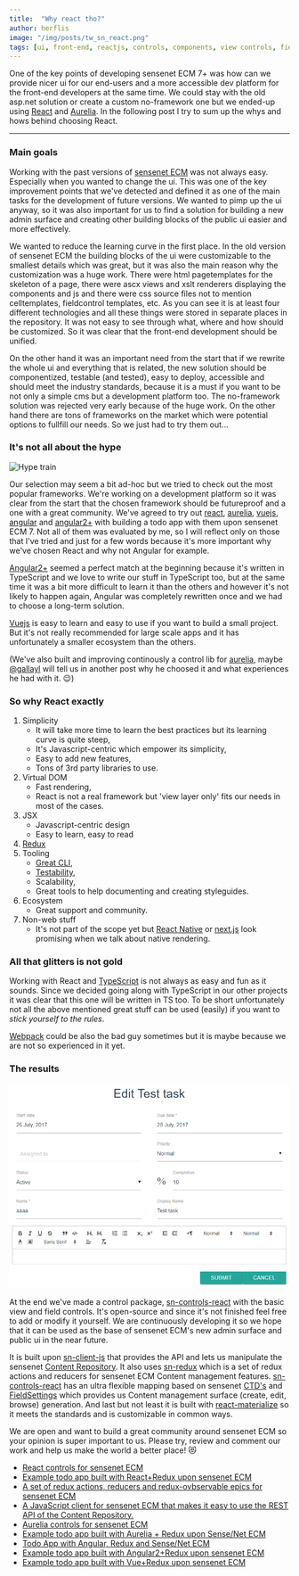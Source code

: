 ```yaml
---
title:  "Why react tho?"
author: herflis
image: "/img/posts/tw_sn_react.png"
tags: [ui, front-end, reactjs, controls, components, view controls, field controls, forms]
---
```


One of the key points of developing sensenet ECM 7+ was how can we provide nicer ui for our end-users and a more accessible dev platform for the front-end developers at the same time. We could stay with the old asp.net solution or create a custom no-framework one but we ended-up using [React](https://facebook.github.io/react/) and [Aurelia](http://aurelia.io/). In the following post I try to sum up the whys and hows behind choosing React.

---

### Main goals

Working with the past versions of [sensenet ECM](https://sensenet.com) was not always easy. Especially when you wanted to change the ui. This was one of the key improvement points that we've detected and defined it as one of the main tasks for the development of future versions. We wanted to pimp up the ui anyway, so it was also important for us to find a solution for building a new admin surface and creating other building blocks of the public ui easier and more effectively.

We wanted to reduce the learning curve in the first place. In the old version of sensenet ECM the building blocks of the ui were customizable to the smallest details which was great, but it was also the main reason why the customization was a huge work. There were html pagetemplates for the skeleton of a page, there were ascx views and xslt renderers displaying the components and js and there were css source files not to mention celltemplates, fieldcontrol templates, etc. As you can see it is at least four different technologies and all these things were stored in separate places in the repository. It was not easy to see through what, where and how should be customized. So it was clear that the front-end development should be unified.

On the other hand it was an important need from the start that if we rewrite the whole ui and everything that is related, the new solution should be componentized, testable (and tested), easy to deploy, accessible and should meet the industry standards, because it is a must if you want to be not only a simple cms but a development platform too.
The no-framework solution was rejected very early because of the huge work. On the other hand there are tons of frameworks on the market which were potential options to fullfill our needs. So we just had to try them out...

### It's not all about the hype

![Hype train](/img/posts/hypetrain.gif)

Our selection may seem a bit ad-hoc but we tried to check out the most popular frameworks. We're working on a development platform so it was clear from the start that the chosen framework should be futureproof and a one with a great community. We've agreed to try out [react](https://facebook.github.io/react/), [aurelia](http://aurelia.io/), [vuejs](https://vuejs.org/), [angular](https://angularjs.org/) and [angular2+](https://angular.io/) with building a todo app with them upon sensenet ECM 7. Not all of them was evaluated by me, so I will reflect only on those that I've tried and just for a few words because it's more important why we've chosen React and why not Angular for example. 

[Angular2+](https://angular.io/) seemed a perfect match at the beginning because it's written in TypeScript and we love to write our stuff in TypeScript too, but at the same time it was a bit more difficult to learn it than the others and however it's not likely to happen again, Angular was completely rewritten once and we had to choose a long-term solution.

[Vuejs](https://vuejs.org/) is easy to learn and easy to use if you want to build a small project. But it's not really recommended for large scale apps and it has unfortunately a smaller ecosystem than the others.

(We've also built and improving continously a control lib for [aurelia](http://aurelia.io/), maybe [@gallayl](https://github.com/orgs/SenseNet/people/gallayl) will tell us in another post why he choosed it and what experiences he had with it. 😉)

### So why React exactly

1. Simplicity
    - It will take more time to learn the best practices but its learning curve is quite steep,
    - It's Javascript-centric which empower its simplicity,
    - Easy to add new features,
    - Tons of 3rd party libraries to use.
2. Virtual DOM   
    - Fast rendering,
    - React is not a real framework but 'view layer only' fits our needs in most of the cases.
2. JSX
    - Javascript-centric design
    - Easy to learn, easy to read
3. [Redux](http://redux.js.org/)
4. Tooling
    - [Great CLI](https://facebook.github.io/react/blog/2016/07/22/create-apps-with-no-configuration.html),
    - [Testability](https://github.com/facebookincubator/create-react-app/blob/master/packages/react-scripts/template/README.md#running-tests),
    - Scalability,
    - Great tools to help documenting and creating styleguides.
5. Ecosystem
    - Great support and community.
6. Non-web stuff 
    - It's not part of the scope yet but [React Native](https://facebook.github.io/react-native/) or [next.js](https://github.com/zeit/next.js/) look promising when we talk about native rendering.

### All that glitters is not gold

Working with React and [TypeScript](https://www.typescriptlang.org/) is not always as easy and fun as it sounds. Since we decided going along with TypeScript in our other projects it was clear that this one will be written in TS too. To be short unfortunately not all the above mentioned great stuff can be used (easily) if you want to *stick yourself to the rules*. 

[Webpack](https://webpack.github.io/) could be also the bad guy sometimes but it is maybe because we are not so experienced in it yet.

### The results

![React todo app](/img/posts/react-todoapp.png)

At the end we've made a control package, [sn-controls-react](https://github.com/SenseNet/sn-controls-react) with the basic view and field controls. It's open-source and since it's not finished feel free to add or modify it yourself. We are continuously developing it so we hope that it can be used as the base of sensenet ECM's new admin surface and public ui in the near future.

It is built upon [sn-client-js](https://github.com/SenseNet/sn-client-js) that provides the API and lets us manipulate the sensenet [Content Repository](http://community.sensenet.com/docs/content-repository/). It also uses [sn-redux](https://github.com/SenseNet/sn-redux) which is a set of redux actions and reducers for sensenet ECM Content management features. [sn-controls-react](ttps://github.com/SenseNet/sn-controls-react) has an ultra flexible mapping based on sensenet [CTD's](http://community.sensenet.com/blog/2017/07/19/how-to-make-your-life-infinitely-better-sensenet-ctd) and [FieldSettings](http://wiki.sensenet.com/Field_Setting) which provides us Content management surface (create, edit, browse) generation. And last but not least it is built with [react-materialize](https://react-materialize.github.io/#/) so it meets the standards and is customizable in common ways.

We are open and want to build a great community around sensenet ECM so your opinion is super important to us. Please try, review and comment our work and help us make the world a better place! 😻

- [React controls for sensenet ECM](https://github.com/SenseNet/sn-controls-react)
- [Example todo app built with React+Redux upon sensenet ECM](https://github.com/SenseNet/sn-react-redux-todo-app)
- [A set of redux actions, reducers and redux-ovbservable epics for sensenet ECM](https://github.com/SenseNet/sn-redux)
- [A JavaScript client for sensenet ECM that makes it easy to use the REST API of the Content Repository.](https://github.com/SenseNet/sn-client-js)
- [Aurelia controls for sensenet ECM](https://github.com/SenseNet/sn-controls-aurelia)
- [Example todo app built with Aurelia + Redux upon Sense/Net ECM](https://github.com/B3zo0/sn7-aurelia-redux-todo-app)
- [Todo App with Angular, Redux and Sense/Net ECM](https://github.com/blaskodaniel/sn-angular-redux-todo-app)
- [Example todo app built with Angular2+Redux upon sensenet ECM](https://github.com/SenseNet/sn-angular2-redux-todo-app)
- [Example todo app built with Vue+Redux upon sensenet ECM](https://github.com/SenseNet/sn-vue-redux-todo-app)
